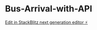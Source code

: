 # Bus-Arrival-with-API

[Edit in StackBlitz next generation editor ⚡️](https://stackblitz.com/~/github.com/Gelegrimbor/Bus-Arrival-with-API)
